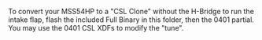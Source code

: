To convert your MSS54HP to a "CSL Clone" without the H-Bridge to run the intake flap, flash the included Full Binary in this folder, then the 0401 partial. You may use the 0401 CSL XDFs to modify the "tune".
